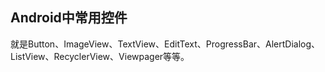 ## Android中常用控件

就是Button、ImageView、TextView、EditText、ProgressBar、AlertDialog、ListView、RecyclerView、Viewpager等等。
